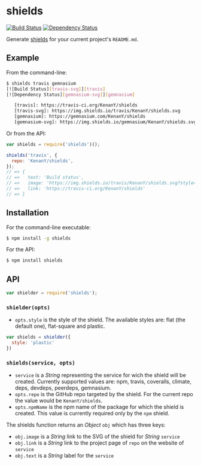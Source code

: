 # shields

[![Build Status][travis-svg]][travis]
[![Dependency Status][gemnasium-svg]][gemnasium]

Generate [shields](http://shields.io) for your current project's `README.md`.

## Example

From the command-line:

``` bash
$ shields travis gemnasium
[![Build Status][travis-svg]][travis]
[![Dependency Status][gemnasium-svg]][gemnasium]

   [travis]: https://travis-ci.org/KenanY/shields
   [travis-svg]: https://img.shields.io/travis/KenanY/shields.svg
   [gemnasium]: https://gemnasium.com/KenanY/shields
   [gemnasium-svg]: https://img.shields.io/gemnasium/KenanY/shields.svg
```

Or from the API:

``` javascript
var shields = require('shields')();

shields('travis', {
  repo: 'KenanY/shields',
});
// => {
// =>   text: 'Build status',
// =>   image: 'https://img.shields.io/travis/KenanY/shields.svg?style=flat',
// =>   link: 'https://travis-ci.org/KenanY/shields'
// => }
```

## Installation

For the command-line executable:

``` bash
$ npm install -g shields
```

For the API:

``` bash
$ npm install shields
```

## API

``` javascript
var shielder = require('shields');
```

### `shielder(opts)`

- `opts.style` is the style of the shield. The available styles are: flat (the default one), flat-square and plastic.

``` js
var shields = shielder({
  style: 'plastic'
})
```

### `shields(service, opts)`

- `service` is a _String_ representing the service for wich the shield will be created. Currently supported values are: npm, travis, coveralls, climate, deps, devdeps, peerdeps, gemnasium.
- `opts.repo` is the GitHub repo targeted by the shield. For the current repo the value would be `KenanY/shields`.
- `opts.npmName` is the npm name of the package for which the shield is created. This value is currently required only by the `npm` shield.

The shields function returns an _Object_ `obj` which has three keys:

  - `obj.image` is a _String_ link to the SVG of the shield for _String_ `service`
  - `obj.link` is a _String_ link to the project page of `repo` on the website
    of `service`
  - `obj.text` is a _String_ label for the `service`


   [travis]: https://travis-ci.org/KenanY/shields
   [travis-svg]: https://img.shields.io/travis/KenanY/shields.svg
   [gemnasium]: https://gemnasium.com/KenanY/shields
   [gemnasium-svg]: https://img.shields.io/gemnasium/KenanY/shields.svg
